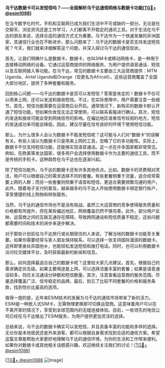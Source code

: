 **乌干达数据卡可以发短信吗？——全面解析乌干达通信网络与数据卡功能[[TG💪+ @esim1088](https://t.me/s/esim1088)]**

在当今数字化时代，手机和互联网已成为我们生活中不可或缺的一部分。无论是社交聊天、浏览资讯还是工作学习，人们都离不开稳定的通讯工具。对于生活在乌干达的朋友来说，选择合适的通信方式尤为重要。乌干达作为一个快速发展的非洲国家，其通信行业也在不断进步。那么问题来了：乌干达的数据卡是否支持发送短信呢？今天，我们就来详细解答这个问题，并深入探讨乌干达的通信现状。

首先，让我们明确什么是数据卡。数据卡，也叫SIM卡或移动网络卡，是一种用于连接移动网络的设备。它通过运营商提供的网络服务，为用户提供语音通话、短信以及互联网接入等功能。在乌干达，常见的数据卡主要由三大运营商提供：MTN Uganda、Airtel Uganda和Orange（现更名为Africell）。这些运营商覆盖了全国大部分地区，提供了多种套餐和服务。

回到核心问题——乌干达的数据卡是否可以发短信？答案是肯定的！数据卡不仅可以用来上网，还可以发送和接收短信。不过，在实际使用中，用户需要注意一些细节。首先，短信功能需要在运营商后台开启。通常情况下，新购买的数据卡默认开通了短信功能，但如果你发现无法正常使用，可以联系客服进行确认。其次，短信的发送和接收可能会受到网络信号的影响。在偏远地区或者信号较弱的地方，短信的发送成功率可能会降低。因此，建议尽量在信号良好的环境下使用短信功能。

那么，为什么很多人会认为数据卡不能发短信呢？这可能与人们对“数据卡”的误解有关。有些人误以为数据卡只是用来上网的工具，忽略了它的多功能性。实际上，数据卡不仅支持短信功能，还能够实现语音通话。这一点在许多国家都非常常见。例如，在欧美等发达国家，很多用户会选择使用数据卡作为主要的通信工具，而不是传统的手机卡。这种趋势在乌干达也在逐渐兴起。

除了短信功能外，乌干达的数据卡还有许多其他优点。比如，数据卡的资费相对灵活，用户可以根据自己的需求选择不同的套餐。有些套餐侧重于流量，适合经常需要上网的人群；而另一些套餐则侧重于语音和短信，更适合需要频繁沟通的用户。此外，随着电子支付的普及，越来越多的乌干达人开始使用数据卡绑定银行账户，享受便捷的线上购物和转账服务。

当然，乌干达的通信市场也不是没有挑战。虽然三大运营商的竞争使得服务质量和价格都有所提升，但在某些偏远地区，网络覆盖仍然不够完善。此外，部分用户反映，运营商之间的互联互通存在障碍，导致跨网通话和短信质量不稳定。这些问题都需要时间和技术的进步来逐步解决。

对于那些计划前往乌干达旅行或长期居住的人来说，了解当地的数据卡功能至关重要。如果你需要经常与家人朋友保持联系，可以选择一张支持国际漫游的数据卡。这样即使身处异国他乡，也能轻松发送短信和拨打电话。同时，也可以利用数据卡访问社交媒体平台，及时获取最新的新闻和信息。

那么，如何选择最适合自己的数据卡呢？这里给大家几点建议。首先，根据自己的需求确定优先级。如果主要用途是上网，可以选择流量丰富的套餐；如果是语音通话较多，则应关注通话分钟数和短信数量。其次，注意查看运营商的服务范围。尽量选择覆盖广泛、信号稳定的品牌。最后，别忘了比较不同套餐的价格和服务条款，找到性价比最高的选项。

值得一提的是，近年来ESIM技术的发展为乌干达的通信市场带来了新的活力。ESIM是一种嵌入式SIM卡，无需物理更换即可切换运营商。这意味着用户可以在不离开家的情况下，享受到全球范围内的无缝连接体验。目前，一些领先的电信公司已经在乌干达推出了ESIM服务，为用户提供更加灵活的选择。

总结来说，乌干达的数据卡确实可以发短信，并且具备丰富的功能和多样的选择。无论你是本地居民还是外来游客，都可以根据自身需求找到合适的通信方案。希望这篇文章能帮助大家更好地理解乌干达的通信环境，为你的生活和工作带来便利。如果你对数据卡或其他相关话题感兴趣，欢迎继续关注我们的讨论！[[TG💪+ @esim1088](https://t.me/s/esim1088)]

[[TG💪+ @esim1088](https://t.me/s/esim1088) ![Image](https://i.postimg.cc/4NQfJmqS/Snipaste-2025-05-13-00-14-12.png)]